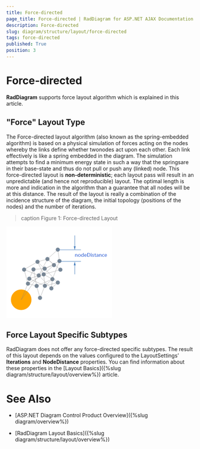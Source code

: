 ```yaml
---
title: Force-directed
page_title: Force-directed | RadDiagram for ASP.NET AJAX Documentation
description: Force-directed
slug: diagram/structure/layout/force-directed
tags: force-directed
published: True
position: 3
---
```


# Force-directed



**RadDiagram** supports force layout algorithm which is explained in this article.

## "Force" Layout Type

The Force-directed layout algorithm (also known as the spring-embedded algorithm) is based on a physical simulation of forces acting on the nodes whereby the links define whether twonodes act upon each other. Each link effectively is like a spring embedded in the diagram. The simulation attempts to find a minimum energy state in such a way that the springsare in their base-state and thus do not pull or push any (linked) node. This force-directed layout is **non-deterministic**; each layout pass will result in an	unpredictable (and hence not reproducible) layout. The optimal length is more and indication in the algorithm than a guarantee that all nodes will be at this distance. The result of	the layout is really a combination of the incidence structure of the diagram, the initial topology (positions of the nodes) and the number of iterations.
>caption Figure 1: Force-directed Layout

![force Directed Parameters](images/forceDirectedParameters.png)

## Force Layout Specific Subtypes

RadDiagram does not offer any force-directed specific subtypes. The result of this layout depends on the values configured to the LayoutSettings’ **Iterations**	and **NodeDistance** properties. You can find information about these properties in the [Layout Basics]({%slug diagram/structure/layout/overview%})	article.

# See Also

 * [ASP.NET Diagram Control Product Overview]({%slug diagram/overview%})

 * [RadDiagram Layout Basics]({%slug diagram/structure/layout/overview%})

